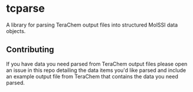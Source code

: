 # tcparse

A library for parsing TeraChem output files into structured MolSSI data objects.

## Contributing

If you have data you need parsed from TeraChem output files please open an issue in this repo detailing the data items you'd like parsed and include an example output file from TeraChem that contains the data you need parsed.
